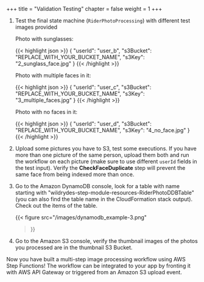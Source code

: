 +++
title = "Validation Testing"
chapter = false
weight = 1
+++

1. Test the final state machine (`RiderPhotoProcessing`) with different test images provided

	Photo with sunglasses:

	{{< highlight json >}}
{
	"userId": "user_b",
	"s3Bucket": "REPLACE_WITH_YOUR_BUCKET_NAME",
	"s3Key": "2_sunglass_face.jpg"
}	{{< /highlight >}}

	Photo with multiple faces in it:

	{{< highlight json >}}
{
	"userId": "user_c",
	"s3Bucket": "REPLACE_WITH_YOUR_BUCKET_NAME",
	"s3Key": "3_multiple_faces.jpg"
}	{{< /highlight >}}

	Photo with no faces in it:

	{{< highlight json >}}
{
	"userId": "user_d",
	"s3Bucket": "REPLACE_WITH_YOUR_BUCKET_NAME",
	"s3Key": "4_no_face.jpg"
}	{{< /highlight >}}

1. Upload some pictures you have to S3, test some executions. If you have more than one picture of the same person, upload them both and run the workflow on each picture (make sure to use different `userId` fields in the test input). Verify the **CheckFaceDuplicate** step will prevent the same face from being indexed more than once.

1. Go to the Amazon DynamoDB console, look for a table with name starting with "wildrydes-step-module-resources-RiderPhotoDDBTable" (you can also find the table name in the CloudFormation stack output). Check out the items of the table.

	{{< figure
		src="/images/dynamodb_example-3.png"
	>}}

1. Go to the Amazon S3 console, verify the thumbnail images of the photos you processed are in the thumbnail S3 Bucket.

Now you have built a multi-step image processing workflow using AWS Step Functions! The workflow can be integrated to your app by fronting it with AWS API Gateway or triggered from an Amazon S3 upload event.  
